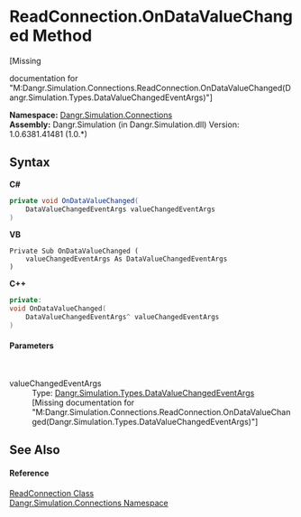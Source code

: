 # ReadConnection.OnDataValueChanged Method 
 

\[Missing <summary> documentation for "M:Dangr.Simulation.Connections.ReadConnection.OnDataValueChanged(Dangr.Simulation.Types.DataValueChangedEventArgs)"\]

**Namespace:**&nbsp;<a href="N_Dangr_Simulation_Connections">Dangr.Simulation.Connections</a><br />**Assembly:**&nbsp;Dangr.Simulation (in Dangr.Simulation.dll) Version: 1.0.6381.41481 (1.0.*)

## Syntax

**C#**<br />
``` C#
private void OnDataValueChanged(
	DataValueChangedEventArgs valueChangedEventArgs
)
```

**VB**<br />
``` VB
Private Sub OnDataValueChanged ( 
	valueChangedEventArgs As DataValueChangedEventArgs
)
```

**C++**<br />
``` C++
private:
void OnDataValueChanged(
	DataValueChangedEventArgs^ valueChangedEventArgs
)
```


#### Parameters
&nbsp;<dl><dt>valueChangedEventArgs</dt><dd>Type: <a href="T_Dangr_Simulation_Types_DataValueChangedEventArgs">Dangr.Simulation.Types.DataValueChangedEventArgs</a><br />\[Missing <param name="valueChangedEventArgs"/> documentation for "M:Dangr.Simulation.Connections.ReadConnection.OnDataValueChanged(Dangr.Simulation.Types.DataValueChangedEventArgs)"\]</dd></dl>

## See Also


#### Reference
<a href="T_Dangr_Simulation_Connections_ReadConnection">ReadConnection Class</a><br /><a href="N_Dangr_Simulation_Connections">Dangr.Simulation.Connections Namespace</a><br />
